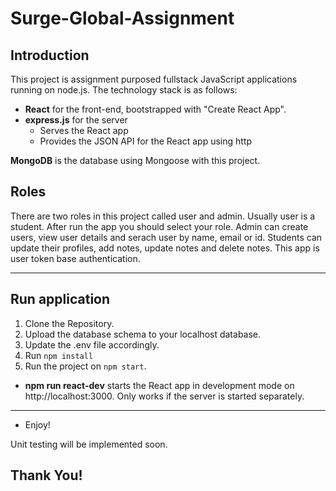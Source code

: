 # Surge-Global-Assignment

## Introduction
This project is assignment purposed fullstack JavaScript applications running on node.js. The technology stack is as follows:
- **React** for the front-end, bootstrapped with "Create React App".
- **express.js** for the server
  - Serves the React app 
  - Provides the JSON API for the React app using http

**MongoDB** is the database using Mongoose with this project.

## Roles
There are two roles in this project called user and admin. Usually user is a student.
After run the app you should select your role.
Admin can create users, view user details and serach user by name, email or id.
Students can update their profiles, add notes, update notes and delete notes.
This app is user token base authentication.

***

## Run application

1. Clone the Repository.
2. Upload the database schema to your localhost database.
3. Update the .env file accordingly.
4.  Run ``` npm install ```
5. Run the project on ``` npm start ```.

- **npm run react-dev** starts the React app in development mode on http://localhost:3000. Only works if the server is started separately.
***

* Enjoy!

Unit testing will be implemented soon.

## Thank You!
